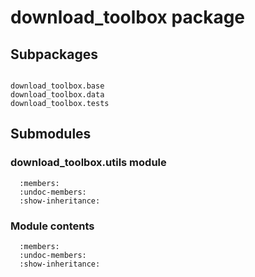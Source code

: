 # download_toolbox package

## Subpackages

```{toctree}

download_toolbox.base
download_toolbox.data
download_toolbox.tests
```

## Submodules

### download_toolbox.utils module

```{automodule} download_toolbox.utils
  :members:
  :undoc-members:
  :show-inheritance:
```

### Module contents

```{automodule} download_toolbox
  :members:
  :undoc-members:
  :show-inheritance:
```
